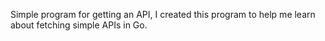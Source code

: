 Simple program for getting an API, I created this program to help me learn about fetching simple APIs in Go.
